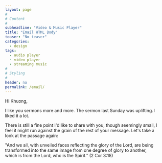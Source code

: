 ```yaml
---
layout: page
#
# Content
#
subheadline: "Video & Music Player"
title: "Email HTML Body"
teaser: "No teaser"
categories:
  - design
tags:
  - audio player
  - video player
  - streaming music
#
# Styling
#
header: no
permalink: /email/
---
```


Hi Khuong,

I like you sermons more and more. The sermon last Sunday was uplifting. I liked it a lot.

There is still a fine point I'd like to share with you, though seemingly small, I feel it might run against the grain of the rest of your message. Let's take a look at the passage again:

<p class="blockquote">"And we all, with unveiled faces reflecting the glory of the Lord, are being transformed into the same image from one degree of glory to another, which is from the Lord, who is the Spirit." (2 Cor 3:18)
</p>

